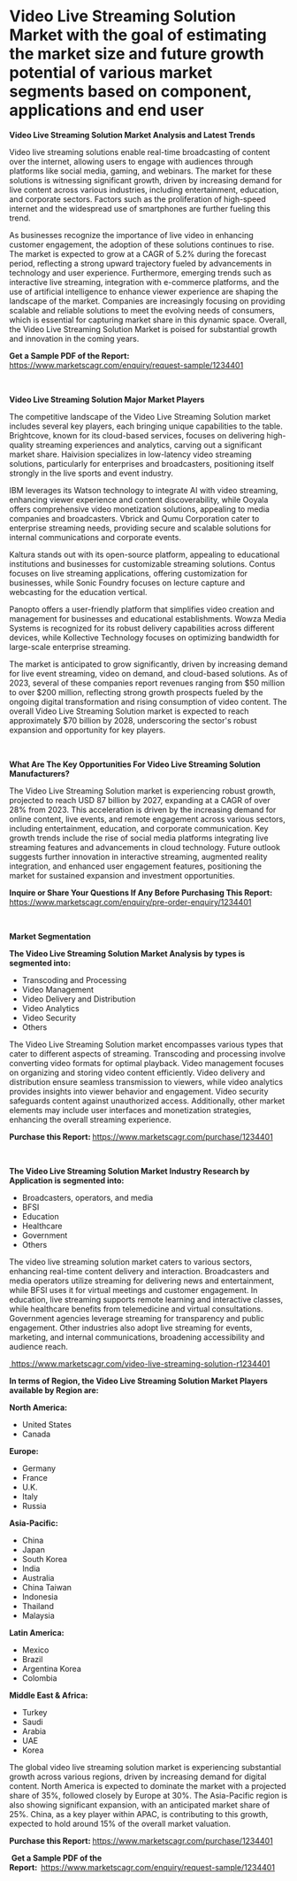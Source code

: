 <p><h1>Video Live Streaming Solution Market with the goal of estimating the market size and future growth potential of various market segments based on component, applications and end user</h1></p><p><strong>Video Live Streaming Solution Market Analysis and Latest Trends</strong></p>
<p><p>Video live streaming solutions enable real-time broadcasting of content over the internet, allowing users to engage with audiences through platforms like social media, gaming, and webinars. The market for these solutions is witnessing significant growth, driven by increasing demand for live content across various industries, including entertainment, education, and corporate sectors. Factors such as the proliferation of high-speed internet and the widespread use of smartphones are further fueling this trend.</p><p>As businesses recognize the importance of live video in enhancing customer engagement, the adoption of these solutions continues to rise. The market is expected to grow at a CAGR of 5.2% during the forecast period, reflecting a strong upward trajectory fueled by advancements in technology and user experience. Furthermore, emerging trends such as interactive live streaming, integration with e-commerce platforms, and the use of artificial intelligence to enhance viewer experience are shaping the landscape of the market. Companies are increasingly focusing on providing scalable and reliable solutions to meet the evolving needs of consumers, which is essential for capturing market share in this dynamic space. Overall, the Video Live Streaming Solution Market is poised for substantial growth and innovation in the coming years.</p></p>
<p><strong>Get a Sample PDF of the Report:&nbsp;</strong> <a href="https://www.marketscagr.com/enquiry/request-sample/1234401?utm_campaign=3623&utm_medium=2&utm_source=Github&utm_content=ia&utm_term=19042025&utm_id=video-live-streaming-solution">https://www.marketscagr.com/enquiry/request-sample/1234401</a></p>
<p>&nbsp;</p>
<p><strong>Video Live Streaming Solution Major Market Players</strong></p>
<p><p>The competitive landscape of the Video Live Streaming Solution market includes several key players, each bringing unique capabilities to the table. Brightcove, known for its cloud-based services, focuses on delivering high-quality streaming experiences and analytics, carving out a significant market share. Haivision specializes in low-latency video streaming solutions, particularly for enterprises and broadcasters, positioning itself strongly in the live sports and event industry.</p><p>IBM leverages its Watson technology to integrate AI with video streaming, enhancing viewer experience and content discoverability, while Ooyala offers comprehensive video monetization solutions, appealing to media companies and broadcasters. Vbrick and Qumu Corporation cater to enterprise streaming needs, providing secure and scalable solutions for internal communications and corporate events.</p><p>Kaltura stands out with its open-source platform, appealing to educational institutions and businesses for customizable streaming solutions. Contus focuses on live streaming applications, offering customization for businesses, while Sonic Foundry focuses on lecture capture and webcasting for the education vertical.</p><p>Panopto offers a user-friendly platform that simplifies video creation and management for businesses and educational establishments. Wowza Media Systems is recognized for its robust delivery capabilities across different devices, while Kollective Technology focuses on optimizing bandwidth for large-scale enterprise streaming.</p><p>The market is anticipated to grow significantly, driven by increasing demand for live event streaming, video on demand, and cloud-based solutions. As of 2023, several of these companies report revenues ranging from $50 million to over $200 million, reflecting strong growth prospects fueled by the ongoing digital transformation and rising consumption of video content. The overall Video Live Streaming Solution market is expected to reach approximately $70 billion by 2028, underscoring the sector's robust expansion and opportunity for key players.</p></p>
<p>&nbsp;</p>
<p><strong>What Are The Key Opportunities For Video Live Streaming Solution Manufacturers?</strong></p>
<p><p>The Video Live Streaming Solution market is experiencing robust growth, projected to reach USD 87 billion by 2027, expanding at a CAGR of over 28% from 2023. This acceleration is driven by the increasing demand for online content, live events, and remote engagement across various sectors, including entertainment, education, and corporate communication. Key growth trends include the rise of social media platforms integrating live streaming features and advancements in cloud technology. Future outlook suggests further innovation in interactive streaming, augmented reality integration, and enhanced user engagement features, positioning the market for sustained expansion and investment opportunities.</p></p>
<p><strong>Inquire or Share Your Questions If Any Before Purchasing This Report:</strong> <a href="https://www.marketscagr.com/enquiry/pre-order-enquiry/1234401?utm_campaign=3623&utm_medium=2&utm_source=Github&utm_content=ia&utm_term=19042025&utm_id=video-live-streaming-solution">https://www.marketscagr.com/enquiry/pre-order-enquiry/1234401</a></p>
<p>&nbsp;</p>
<p><strong>Market Segmentation</strong></p>
<p><strong>The Video Live Streaming Solution Market Analysis by types is segmented into:</strong></p>
<p><ul><li>Transcoding and Processing</li><li>Video Management</li><li>Video Delivery and Distribution</li><li>Video Analytics</li><li>Video Security</li><li>Others</li></ul></p>
<p><p>The Video Live Streaming Solution market encompasses various types that cater to different aspects of streaming. Transcoding and processing involve converting video formats for optimal playback. Video management focuses on organizing and storing video content efficiently. Video delivery and distribution ensure seamless transmission to viewers, while video analytics provides insights into viewer behavior and engagement. Video security safeguards content against unauthorized access. Additionally, other market elements may include user interfaces and monetization strategies, enhancing the overall streaming experience.</p></p>
<p><strong>Purchase this Report:&nbsp;</strong><a href="https://www.marketscagr.com/purchase/1234401?utm_campaign=3623&utm_medium=2&utm_source=Github&utm_content=ia&utm_term=19042025&utm_id=video-live-streaming-solution">https://www.marketscagr.com/purchase/1234401</a></p>
<p>&nbsp;</p>
<p><strong>The Video Live Streaming Solution Market Industry Research by Application is segmented into:</strong></p>
<p><ul><li>Broadcasters, operators, and media</li><li>BFSI</li><li>Education</li><li>Healthcare</li><li>Government</li><li>Others</li></ul></p>
<p><p>The video live streaming solution market caters to various sectors, enhancing real-time content delivery and interaction. Broadcasters and media operators utilize streaming for delivering news and entertainment, while BFSI uses it for virtual meetings and customer engagement. In education, live streaming supports remote learning and interactive classes, while healthcare benefits from telemedicine and virtual consultations. Government agencies leverage streaming for transparency and public engagement. Other industries also adopt live streaming for events, marketing, and internal communications, broadening accessibility and audience reach.</p></p>
<p><a href="https://www.marketscagr.com/video-live-streaming-solution-r1234401?utm_campaign=3623&utm_medium=2&utm_source=Github&utm_content=ia&utm_term=19042025&utm_id=video-live-streaming-solution">&nbsp;https://www.marketscagr.com/video-live-streaming-solution-r1234401</a></p>
<p><strong>In terms of Region, the Video Live Streaming Solution Market Players available by Region are:</strong></p>
<p>
    <p> <strong> North America: </strong>
        <ul>
            <li>United States</li>
            <li>Canada</li>
        </ul>
        </p> 
    <p> <strong> Europe: </strong>
        <ul>
            <li>Germany</li>
            <li>France</li>
            <li>U.K.</li>
            <li>Italy</li>
            <li>Russia</li>
        </ul>
        </p> 
    <p> <strong> Asia-Pacific: </strong>
        <ul>
            <li>China</li>
            <li>Japan</li>
            <li>South Korea</li>
            <li>India</li>
            <li>Australia</li>
            <li>China Taiwan</li>
            <li>Indonesia</li>
            <li>Thailand</li>
            <li>Malaysia</li>
        </ul>
        </p> 
    <p> <strong> Latin America: </strong>
        <ul>
            <li>Mexico</li>
            <li>Brazil</li>
            <li>Argentina Korea</li>
            <li>Colombia</li>
        </ul>
        </p> 
    <p> <strong> Middle East & Africa: </strong>
        <ul>
            <li>Turkey</li>
            <li>Saudi</li>
            <li>Arabia</li>
            <li>UAE</li>
            <li>Korea</li>
        </ul>
    </p>
    </p>
<p><p>The global video live streaming solution market is experiencing substantial growth across various regions, driven by increasing demand for digital content. North America is expected to dominate the market with a projected share of 35%, followed closely by Europe at 30%. The Asia-Pacific region is also showing significant expansion, with an anticipated market share of 25%. China, as a key player within APAC, is contributing to this growth, expected to hold around 15% of the overall market valuation.</p></p>
<p><strong>Purchase this Report: </strong><a href="https://www.marketscagr.com/purchase/1234401?utm_campaign=3623&utm_medium=2&utm_source=Github&utm_content=ia&utm_term=19042025&utm_id=video-live-streaming-solution">https://www.marketscagr.com/purchase/1234401</a></p>
<p>&nbsp;<strong>Get a Sample PDF of the Report:&nbsp;&nbsp;</strong><a href="https://www.marketscagr.com/enquiry/request-sample/1234401?utm_campaign=3623&utm_medium=2&utm_source=Github&utm_content=ia&utm_term=19042025&utm_id=video-live-streaming-solution">https://www.marketscagr.com/enquiry/request-sample/1234401</a></p>
<p><strong></strong></p>
<p><p></p><p></p><p></p></p>